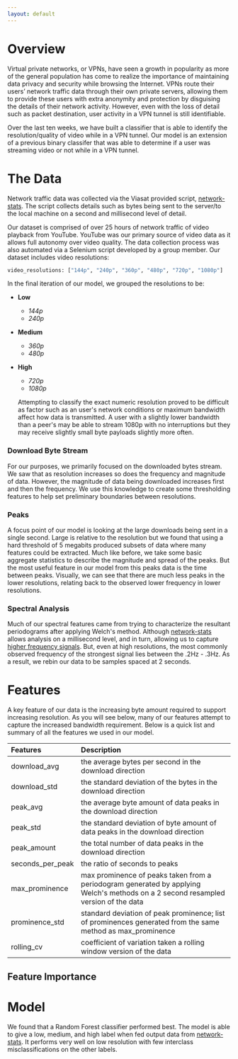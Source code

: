 ```yaml
---
layout: default
---
```


# Overview

Virtual private networks, or VPNs, have seen a growth in popularity as more of the general population has come to realize the importance of maintaining data privacy and security while browsing the Internet. VPNs route their users’ network traffic data through their own private servers, allowing them to provide these users with extra anonymity and protection by disguising the details of their network activity. However, even with the loss of detail such as packet destination, user activity in a VPN tunnel is still identifiable.

Over the last ten weeks, we have built a classifier that is able to identify the resolution/quality of video while in a VPN tunnel. Our model is an extension of a previous binary classifer that was able to determine if a user was streaming video or not while in a VPN tunnel.

# The Data

Network traffic data was collected via the Viasat provided script, [network-stats](https://github.com/viasat/network-stats). The script collects details such as bytes being sent to the server/to the local machine on a second and millisecond level of detail.

Our dataset is comprised of over 25 hours of network traffic of video playback from YouTube. YouTube was our primary source of video data as it allows full autonomy over video quality. The data collection process was also automated via a Selenium script developed by a group member. Our dataset includes video resolutions:

```python
video_resolutions: ["144p", "240p", "360p", "480p", "720p", "1080p"]
```

In the final iteration of our model, we grouped the resolutions to be:

- **Low**

  - _144p_
  - _240p_

- **Medium**

  - _360p_
  - _480p_

- **High**

  - _720p_
  - _1080p_

  Attempting to classify the exact numeric resolution proved to be difficult as factor such as an user's network conditions or maximum bandwidth affect how data is transmitted. A user with a slightly lower bandwidth than a peer's may be able to stream 1080p with no interruptions but they may receive slightly small byte payloads slightly more often.

### Download Byte Stream

For our purposes, we primarily focused on the downloaded bytes stream. We saw that as resolution increases so does the frequency and magnitude of data. However, the magnitude of data being downloaded increases first and then the frequency. We use this knowledge to create some thresholding features to help set preliminary boundaries between resolutions.

### Peaks

A focus point of our model is looking at the large downloads being sent in a single second. Large is relative to the resolution but we found that using a hard threshold of 5 megabits produced subsets of data where many features could be extracted. Much like before, we take some basic aggregate statistics to describe the magnitude and spread of the peaks. But the most useful feature in our model from this peaks data is the time between peaks. Visually, we can see that there are much less peaks in the lower resolutions, relating back to the observed lower frequency in lower resolutions.

### Spectral Analysis

Much of our spectral features came from trying to characterize the resultant periodograms after applying Welch's method. Although [network-stats](https://github.com/viasat/network-stats) allows analysis on a millisecond level, and in turn, allowing us to capture [higher frequency signals](https://en.wikipedia.org/wiki/Nyquist%E2%80%93Shannon_sampling_theorem). But, even at high resolutions, the most commonly observed frequency of the strongest signal lies between the .2Hz - .3Hz. As a result, we rebin our data to be samples spaced at 2 seconds.

# Features

A key feature of our data is the increasing byte amount required to support increasing resolution. As you will see below, many of our features attempt to capture the increased bandwidth requirement. Below is a quick list and summary of all the features we used in our model.

| Features         | Description                                                                                                                        |
| :--------------- | :--------------------------------------------------------------------------------------------------------------------------------- |
| download_avg     | the average bytes per second in the download direction                                                                             |
| download_std     | the standard deviation of the bytes in the download direction                                                                      |
| peak_avg         | the average byte amount of data peaks in the download direction                                                                    |
| peak_std         | the standard deviation of byte amount of data peaks in the download direction                                                      |
| peak_amount      | the total number of data peaks in the download direction                                                                           |
| seconds_per_peak | the ratio of seconds to peaks                                                                                                      |
| max_prominence   | max prominence of peaks taken from a periodogram generated by applying Welch's methods on a 2 second resampled version of the data |
| prominence_std   | standard deviation of peak prominence; list of prominences generated from the same method as max_prominence                        |
| rolling_cv       | coefficient of variation taken a rolling window version of the data                                                                |

## Feature Importance

# Model

We found that a Random Forest classifier performed best. The model is able to give a low, medium, and high label when fed output data from [network-stats](https://github.com/viasat/network-stats). It performs very well on low resolution with few interclass misclassifications on the other labels.

